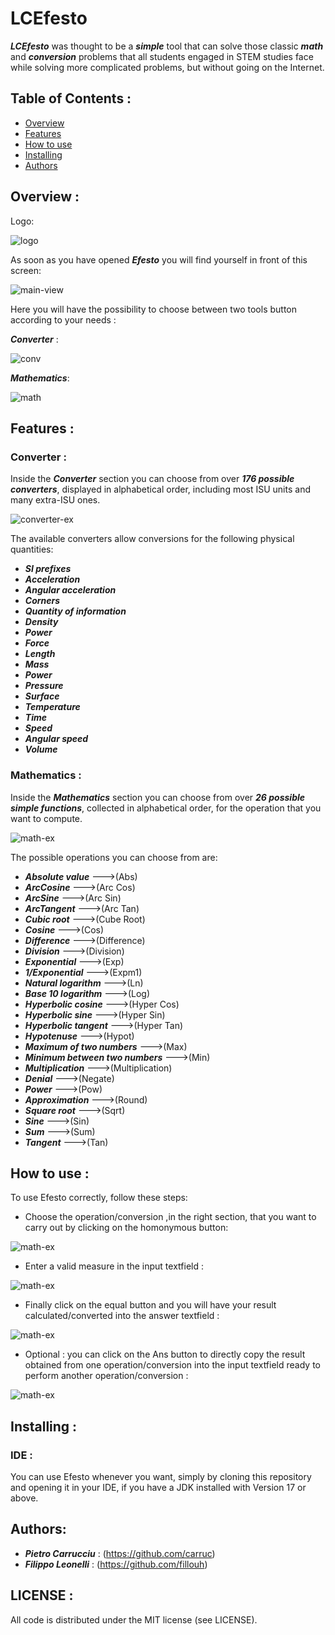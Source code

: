 # LCEfesto
***LCEfesto*** was thought to be a ***simple*** tool that can solve those classic ***math*** and
***conversion*** problems that all students engaged in STEM studies face while solving more complicated problems,
but without going on the Internet.

## Table of Contents :
* [Overview](#overview-)
* [Features](#features-)
* [How to use](#how-to-use-)
* [Installing](#installing-)
* [Authors](#authors-)

## Overview :
Logo:

![logo](/src/main/resources/com/lcefesto/images/efesto135px.png)

As soon as you have opened ***Efesto*** you will find yourself in front of this screen:


![main-view](/src/main/resources/com/lcefesto/images/Pagina%20principale.PNG)


Here you will have the possibility to choose between two tools button according to your needs :

***Converter*** :

![conv](/src/main/resources/com/lcefesto/images/conv.PNG)

***Mathematics***:

![math](/src/main/resources/com/lcefesto/images/math.PNG)

## Features :
### Converter :
Inside the ***Converter*** section you can choose from over ***176 possible converters***, 
displayed in alphabetical order, including most ISU units and many extra-ISU ones.


![converter-ex](/src/main/resources/com/lcefesto/images/conveex.PNG)

The available converters allow conversions for the following physical quantities:
* ***SI prefixes***
* ***Acceleration*** 
* ***Angular acceleration***
* ***Corners***
* ***Quantity of information*** 
* ***Density*** 
* ***Power*** 
* ***Force*** 
* ***Length***
* ***Mass*** 
* ***Power*** 
* ***Pressure*** 
* ***Surface*** 
* ***Temperature*** 
* ***Time*** 
* ***Speed***
* ***Angular speed***
* ***Volume***

### Mathematics :
Inside the ***Mathematics*** section you can choose from over ***26 possible simple functions***,
collected in alphabetical order, for the operation that you want to compute.


![math-ex](/src/main/resources/com/lcefesto/images/mathex.PNG)

The possible operations you can choose from are:
* ***Absolute value*** --->(Abs)
* ***ArcCosine*** --->(Arc Cos)
* ***ArcSine*** --->(Arc Sin)
* ***ArcTangent*** --->(Arc Tan)
* ***Cubic root*** --->(Cube Root)
* ***Cosine*** --->(Cos)
* ***Difference*** --->(Difference)
* ***Division*** --->(Division)
* ***Exponential*** --->(Exp)
* ***1/Exponential*** --->(Expm1)
* ***Natural logarithm*** --->(Ln)
* ***Base 10 logarithm*** --->(Log)
* ***Hyperbolic cosine*** --->(Hyper Cos)
* ***Hyperbolic sine*** --->(Hyper Sin)
* ***Hyperbolic tangent*** --->(Hyper Tan)
* ***Hypotenuse*** --->(Hypot)
* ***Maximum of two numbers*** --->(Max)
* ***Minimum between two numbers*** --->(Min)
* ***Multiplication*** --->(Multiplication)
* ***Denial*** --->(Negate)
* ***Power*** --->(Pow)
* ***Approximation*** --->(Round)
* ***Square root*** --->(Sqrt)
* ***Sine*** --->(Sin)
* ***Sum*** --->(Sum)
* ***Tangent*** --->(Tan)


## How to use :
To use Efesto correctly, follow these steps:
* Choose the operation/conversion ,in the right section, that you want to carry out by clicking on the 
homonymous button:

![math-ex](/src/main/resources/com/lcefesto/images/methos.PNG)
* Enter a valid measure in the input textfield :

![math-ex](/src/main/resources/com/lcefesto/images/input.PNG)
* Finally click on the equal button and you will have your result calculated/converted into the answer textfield :

![math-ex](/src/main/resources/com/lcefesto/images/output.PNG)
* Optional : you can click on the Ans button to directly copy the result obtained from one operation/conversion 
into the input textfield ready to perform another operation/conversion :

![math-ex](/src/main/resources/com/lcefesto/images/ans.PNG)

## Installing :
### IDE :
You can use Efesto whenever you want, simply by cloning this repository and opening it in your IDE, 
if you have a JDK installed with Version 17 or above.

## Authors:
* ***Pietro Carrucciu*** : (https://github.com/carruc)
* ***Filippo Leonelli*** : (https://github.com/fillouh)

## LICENSE :
All code is distributed under the MIT license (see LICENSE).



